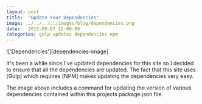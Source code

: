 ```yaml
---
layout: post
title:  "Update Your Dependencies"
image: ../../../../images/blog/dependencies.png
date:   2015-09-07 12:00:00
categories: gulp updates dependencies npm
---
```


!['Dependencies'][dependencies-image]

It's been a while since I've updated dependencies for this site so I decided to ensure that all the dependencies are updated.  The fact that this site uses [Gulp] which requires [NPM] makes updating the dependencies very easy.

The image above includes a command for updating the version of various dependencies contained within this projects package.json file.

